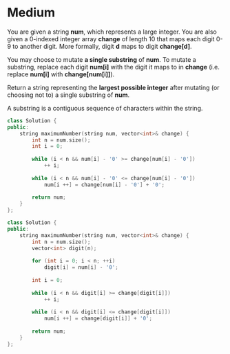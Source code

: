 # Medium

You are given a string **num**, which represents a large integer. You are also given a 0-indexed integer array **change** of length 10 that maps each digit 0-9 to another digit. More formally, digit **d** maps to digit **change[d]**.

You may choose to mutate **a single substring** of **num**. To mutate a substring, replace each digit **num[i]** with the digit it maps to in **change** (i.e. replace **num[i]** with **change[num[i]]**).

Return a string representing the **largest possible integer** after mutating (or choosing not to) a single substring of **num**.

A substring is a contiguous sequence of characters within the string.

```cpp
class Solution {
public:
    string maximumNumber(string num, vector<int>& change) {
        int n = num.size();
        int i = 0;
        
        while (i < n && num[i] - '0' >= change[num[i] - '0'])
            ++ i;
        
        while (i < n && num[i] - '0' <= change[num[i] - '0'])
            num[i ++] = change[num[i] - '0'] + '0';
        
        return num;
    }
};
```

```cpp
class Solution {
public:
    string maximumNumber(string num, vector<int>& change) {
        int n = num.size();
        vector<int> digit(n);
        
        for (int i = 0; i < n; ++i)
            digit[i] = num[i] - '0';
        
        int i = 0;
        
        while (i < n && digit[i] >= change[digit[i]])
            ++ i;
        
        while (i < n && digit[i] <= change[digit[i]])
            num[i ++] = change[digit[i]] + '0';
        
        return num;
    }
};
```
